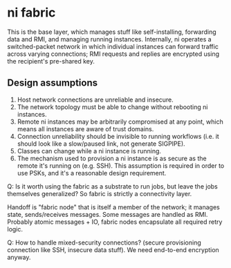 # ni fabric
This is the base layer, which manages stuff like self-installing, forwarding
data and RMI, and managing running instances. Internally, ni operates a
switched-packet network in which individual instances can forward traffic
across varying connections; RMI requests and replies are encrypted using the
recipient's pre-shared key.

## Design assumptions
1. Host network connections are unreliable and insecure.
2. The network topology must be able to change without rebooting ni instances.
3. Remote ni instances may be arbitrarily compromised at any point, which means
   all instances are aware of trust domains.
4. Connection unreliability should be invisible to running workflows (i.e. it
   should look like a slow/paused link, not generate SIGPIPE).
5. Classes can change while a ni instance is running.
6. The mechanism used to provision a ni instance is as secure as the remote
   it's running on (e.g. SSH). This assumption is required in order to use
   PSKs, and it's a reasonable design requirement.

Q: Is it worth using the fabric as a substrate to run jobs, but leave the jobs
   themselves generalized? So fabric is strictly a connectivity layer.

Handoff is "fabric node" that is itself a member of the network; it manages
state, sends/receives messages. Some messages are handled as RMI. Probably
atomic messages + IO, fabric nodes encapsulate all required retry logic.

Q: How to handle mixed-security connections? (secure provisioning connection
   like SSH, insecure data stuff). We need end-to-end encryption anyway.
